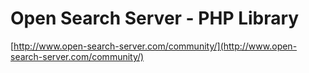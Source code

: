 # Open Search Server - PHP Library

[http://www.open-search-server.com/community/](http://www.open-search-server.com/community/)